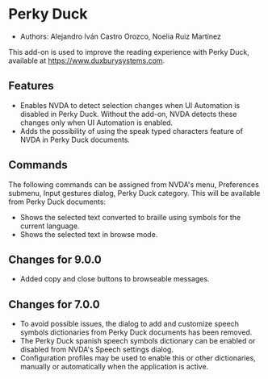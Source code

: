 # Perky Duck #

*	Authors: Alejandro Iván Castro  Orozco, Noelia Ruiz Martínez

This add-on is used to improve the reading experience with Perky Duck, available at <https://www.duxburysystems.com>.

## Features ##

* Enables NVDA to detect selection changes when UI Automation is disabled in Perky Duck. Without the add-on, NVDA detects these changes only when UI Automation is enabled.
* Adds the possibility of using the speak typed characters feature of NVDA in Perky Duck documents.

## Commands ##

The following commands can be assigned from NVDA's menu, Preferences submenu, Input gestures dialog, Perky Duck category. This will be available from Perky Duck documents:

* Shows the selected text converted to braille using symbols for the current language.
* Shows the selected text in browse mode.

## Changes for 9.0.0 ##

* Added copy and close buttons to browseable messages.

## Changes for 7.0.0 ##

* To avoid possible issues, the dialog to add and customize speech symbols dictionaries from Perky Duck documents has been removed.
* The Perky Duck spanish speech symbols dictionary can be enabled or disabled from NVDA's Speech settings dialog.
* Configuration profiles may be used to enable this or other dictionaries, manually or automatically when the application is active.
